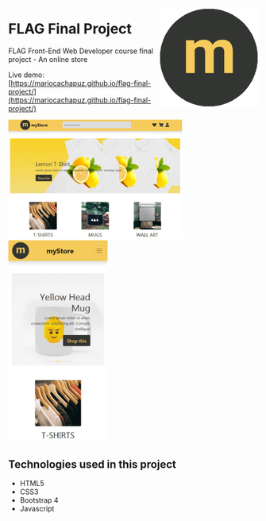 <p align="center">
 <img src="https://github.com/mariocachapuz/flag-final-project/blob/master/img/logo.png" alt="myStore logo" align="right" width="200">
</p>

# FLAG Final Project

FLAG Front-End Web Developer course final project - An online store

Live demo: [https://mariocachapuz.github.io/flag-final-project/](https://mariocachapuz.github.io/flag-final-project/)

<img src="https://github.com/mariocachapuz/flag-final-project/blob/master/thumbnail-desktop.JPG" alt="myStore livedemo desktop" width="350">
<img src="https://github.com/mariocachapuz/flag-final-project/blob/master/thumbnail-mobile.JPG" alt="myStore livedemo desktop" width="200">

## Technologies used in this project
* HTML5
* CSS3
* Bootstrap 4
* Javascript
